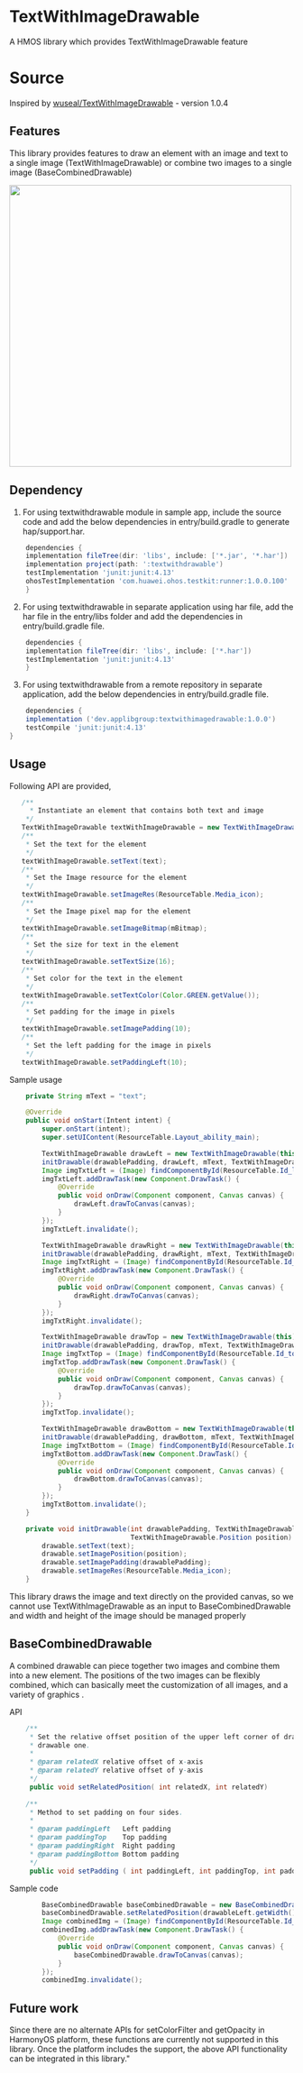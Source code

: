 # TextWithImageDrawable

A HMOS library which provides TextWithImageDrawable feature

# Source
Inspired by [wuseal/TextWithImageDrawable](https://github.com/wuseal/TextWithImageDrawable) - version 1.0.4

## Features
This library provides features to draw an element with an image and text to a single image (TextWithImageDrawable) or combine two images to a single image (BaseCombinedDrawable)

<img src="Screenshot/Screenshot(3).png" width="500">

## Dependency
1. For using textwithdrawable module in sample app, include the source code and add the below dependencies in entry/build.gradle to generate hap/support.har.
```groovy
    dependencies {
    implementation fileTree(dir: 'libs', include: ['*.jar', '*.har'])
    implementation project(path: ':textwithdrawable')
    testImplementation 'junit:junit:4.13'
    ohosTestImplementation 'com.huawei.ohos.testkit:runner:1.0.0.100'
    }
```
2. For using textwithdrawable in separate application using har file, add the har file in the entry/libs folder and add the dependencies in entry/build.gradle file.
```groovy
    dependencies {
    implementation fileTree(dir: 'libs', include: ['*.har'])
    testImplementation 'junit:junit:4.13'
    }
```
3. For using textwithdrawable from a remote repository in separate application, add the below dependencies in entry/build.gradle file.
``` groovy
    dependencies {
    implementation ('dev.applibgroup:textwithimagedrawable:1.0.0')
    testCompile 'junit:junit:4.13'
}
```
## Usage

Following API are provided,

```java
   /**
     * Instantiate an element that contains both text and image 
    */ 
   TextWithImageDrawable textWithImageDrawable = new TextWithImageDrawable(this);
   /**              
    * Set the text for the element
	*/ 
   textWithImageDrawable.setText(text);
   /**              
	* Set the Image resource for the element
	*/ 
   textWithImageDrawable.setImageRes(ResourceTable.Media_icon);
   /**
    * Set the Image pixel map for the element
    */
   textWithImageDrawable.setImageBitmap(mBitmap);
   /**
    * Set the size for text in the element
    */
   textWithImageDrawable.setTextSize(16);
   /**
    * Set color for the text in the element
    */
   textWithImageDrawable.setTextColor(Color.GREEN.getValue());
   /**
    * Set padding for the image in pixels
    */
   textWithImageDrawable.setImagePadding(10);
   /**
    * Set the left padding for the image in pixels
    */
   textWithImageDrawable.setPaddingLeft(10);

```	

Sample usage

```java
    private String mText = "text";

    @Override
    public void onStart(Intent intent) {
        super.onStart(intent);
        super.setUIContent(ResourceTable.Layout_ability_main);

	    TextWithImageDrawable drawLeft = new TextWithImageDrawable(this);
        initDrawable(drawablePadding, drawLeft, mText, TextWithImageDrawable.Position.LEFT);
        Image imgTxtLeft = (Image) findComponentById(ResourceTable.Id_leftImage);
        imgTxtLeft.addDrawTask(new Component.DrawTask() {
            @Override
            public void onDraw(Component component, Canvas canvas) {
                drawLeft.drawToCanvas(canvas);
            }
        });
        imgTxtLeft.invalidate();

        TextWithImageDrawable drawRight = new TextWithImageDrawable(this);
        initDrawable(drawablePadding, drawRight, mText, TextWithImageDrawable.Position.RIGHT);
        Image imgTxtRight = (Image) findComponentById(ResourceTable.Id_rightImage);
        imgTxtRight.addDrawTask(new Component.DrawTask() {
            @Override
            public void onDraw(Component component, Canvas canvas) {
                drawRight.drawToCanvas(canvas);
            }
        });
        imgTxtRight.invalidate();

        TextWithImageDrawable drawTop = new TextWithImageDrawable(this);
        initDrawable(drawablePadding, drawTop, mText, TextWithImageDrawable.Position.TOP);
        Image imgTxtTop = (Image) findComponentById(ResourceTable.Id_topImage);
        imgTxtTop.addDrawTask(new Component.DrawTask() {
            @Override
            public void onDraw(Component component, Canvas canvas) {
                drawTop.drawToCanvas(canvas);
            }
        });
        imgTxtTop.invalidate();

        TextWithImageDrawable drawBottom = new TextWithImageDrawable(this);
        initDrawable(drawablePadding, drawBottom, mText, TextWithImageDrawable.Position.BOTTOM);
        Image imgTxtBottom = (Image) findComponentById(ResourceTable.Id_bottomImage);
        imgTxtBottom.addDrawTask(new Component.DrawTask() {
            @Override
            public void onDraw(Component component, Canvas canvas) {
                drawBottom.drawToCanvas(canvas);
            }
        });
        imgTxtBottom.invalidate();
    }

    private void initDrawable(int drawablePadding, TextWithImageDrawable drawable, String text,
                              TextWithImageDrawable.Position position) {
        drawable.setText(text);
        drawable.setImagePosition(position);
        drawable.setImagePadding(drawablePadding);
        drawable.setImageRes(ResourceTable.Media_icon);
    }
```
This library draws the image and text directly on the provided canvas, so we cannot use TextWithImageDrawable as an input to BaseCombinedDrawable and width and height of the image should be managed properly

## BaseCombinedDrawable

A combined drawable can piece together two images and combine them into a new element.
The positions of the two images can be flexibly combined, which can basically meet the customization of all images, and a variety of graphics .

API

```java
    /**
     * Set the relative offset position of the upper left corner of drawable two relative to the upper left corner of
     * drawable one.
     *
     * @param relatedX relative offset of x-axis
     * @param relatedY relative offset of y-axis
     */
	 public void setRelatedPosition( int relatedX, int relatedY)     
      
    /**
     * Method to set padding on four sides.
     *
     * @param paddingLeft   Left padding
     * @param paddingTop    Top padding
     * @param paddingRight  Right padding
     * @param paddingBottom Bottom padding
     */
	 public void setPadding ( int paddingLeft, int paddingTop, int paddingRight, int paddingBottom)
```

Sample code

```java
	    BaseCombinedDrawable baseCombinedDrawable = new BaseCombinedDrawable(drawableLeft, drawableRight);
        baseCombinedDrawable.setRelatedPosition(drawableLeft.getWidth() + drawablePadding, 0);
        Image combinedImg = (Image) findComponentById(ResourceTable.Id_combinedImage);
        combinedImg.addDrawTask(new Component.DrawTask() {
            @Override
            public void onDraw(Component component, Canvas canvas) {
                baseCombinedDrawable.drawToCanvas(canvas);
            }
        });
        combinedImg.invalidate();
```

## Future work

 Since there are no alternate APIs for setColorFilter and getOpacity in HarmonyOS platform, these functions are currently not supported in this library. Once the platform includes the support, the above API functionality can be integrated in this library."